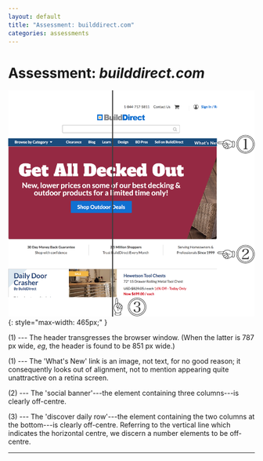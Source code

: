 ```yaml
---
layout: default
title: "Assessment: builddirect.com"
categories: assessments
---
```


# Assessment: _builddirect.com_

![](/assets/2017-04-14-builddirect-screenshot01-930x850.png){: style="max-width: 465px;" }

(1) --- The header transgresses the browser window. (When the latter is 787 px wide, _eg_, the header is found to be 851 px wide.)

(1) --- The 'What's New' link is an image, not text, for no good reason; it consequently looks out of alignment, not to mention appearing quite unattractive on a retina screen.

(2) --- The 'social banner'---the element containing three columns---is clearly off-centre.

(3) --- The 'discover daily row'---the element containing the two columns at the bottom---is clearly off-centre. Referring to the vertical line which indicates the horizontal centre, we discern a number elements to be off-centre.

* * *



